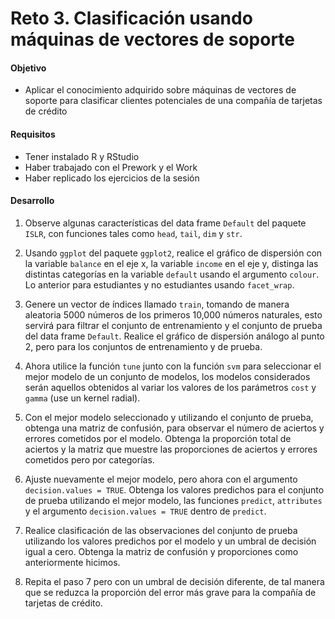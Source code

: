 # Reto 3. Clasificación usando máquinas de vectores de soporte

#### Objetivo

- Aplicar el conocimiento adquirido sobre máquinas de vectores de soporte para clasificar clientes potenciales de una compañía de tarjetas de crédito

#### Requisitos

- Tener instalado R y RStudio
- Haber trabajado con el Prework y el Work
- Haber replicado los ejercicios de la sesión

#### Desarrollo

1. Observe algunas características del data frame `Default` del paquete `ISLR`, con funciones tales como `head`, `tail`, `dim` y `str`.

2. Usando `ggplot` del paquete `ggplot2`, realice el gráfico de dispersión con la variable `balance` en el eje x, la variable `income` en el eje y, distinga las distintas categorías en la variable `default` usando el argumento `colour`. Lo anterior para estudiantes y no estudiantes usando `facet_wrap`.

3. Genere un vector de índices llamado `train`, tomando de manera aleatoria 5000 números de los primeros 10,000 números naturales, esto servirá para filtrar el conjunto de entrenamiento y el conjunto de prueba del data frame `Default`. Realice el gráfico de dispersión análogo al punto 2, pero para los conjuntos de entrenamiento y de prueba.

4. Ahora utilice la función `tune` junto con la función `svm` para seleccionar el mejor modelo de un conjunto de modelos, los modelos considerados serán aquellos obtenidos al variar los valores de los parámetros `cost` y `gamma` (use un kernel radial).

5. Con el mejor modelo seleccionado y utilizando el conjunto de prueba, obtenga una matriz de confusión, para observar el número de aciertos y errores cometidos por el modelo. Obtenga la proporción total de aciertos y la matriz que muestre las proporciones de aciertos y errores cometidos pero por categorías.

6. Ajuste nuevamente el mejor modelo, pero ahora con el argumento `decision.values = TRUE`. Obtenga los valores predichos para el conjunto de prueba utilizando el mejor modelo, las funciones `predict`, `attributes` y el argumento `decision.values = TRUE` dentro de `predict`.

7. Realice clasificación de las observaciones del conjunto de prueba utilizando los valores predichos por el modelo y un umbral de decisión igual a cero. Obtenga la matriz de confusión y proporciones como anteriormente hicimos.

8. Repita el paso 7 pero con un umbral de decisión diferente, de tal manera que se reduzca la proporción del error más grave para la compañía de tarjetas de crédito.
